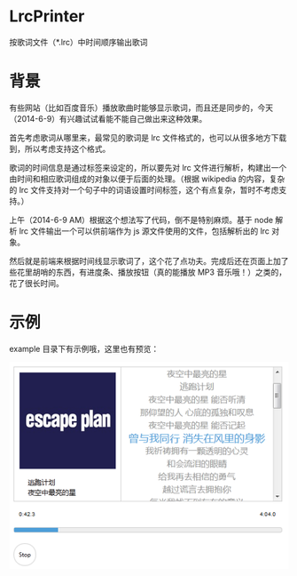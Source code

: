 LrcPrinter
==========

按歌词文件（*.lrc）中时间顺序输出歌词

背景
====

有些网站（比如百度音乐）播放歌曲时能够显示歌词，而且还是同步的，今天（2014-6-9）有兴趣试试看能不能自己做出来这种效果。

首先考虑歌词从哪里来，最常见的歌词是 lrc 文件格式的，也可以从很多地方下载到，所以考虑支持这个格式。

歌词的时间信息是通过标签来设定的，所以要先对 lrc 文件进行解析，构建出一个由时间和相应歌词组成的对象以便于后面的处理。（根据 wikipedia 的内容，复杂的 lrc 文件支持对一个句子中的词语设置时间标签，这个有点复杂，暂时不考虑支持。）

上午（2014-6-9 AM）根据这个想法写了代码，倒不是特别麻烦。基于 node 解析 lrc 文件输出一个可以供前端作为 js 源文件使用的文件，包括解析出的 lrc 对象。

然后就是前端来根据时间线显示歌词了，这个花了点功夫。完成后还在页面上加了些花里胡哨的东西，有进度条、播放按钮（真的能播放 MP3 音乐哦！）之类的，花了很长时间。

示例
====

example 目录下有示例哦，这里也有预览：

![Example Image](./LyrPrinter.png)
